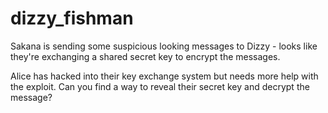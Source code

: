# dizzy_fishman
Sakana is sending some suspicious looking messages to Dizzy - looks like they're exchanging a shared secret key to encrypt the messages.

Alice has hacked into their key exchange system but needs more help with the exploit. Can you find a way to reveal their secret key and decrypt the message?